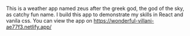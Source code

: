 This is a weather app named zeus after the greek god, the god of the sky, as catchy fun name. 
I build this app to demonstrate my skills in React and vanila css.
You can view the app on https://wonderful-villani-ae77f3.netlify.app/
